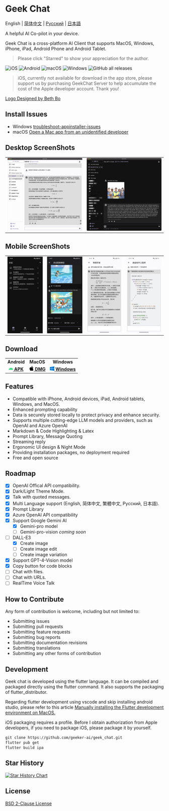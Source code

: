 # Geek Chat

English | [简体中文](./docs/README_CN.md) | [Русский](./docs/README_RU.md) | [日本語](./docs/README_JP.md)

A helpful AI Co-pilot in your device.

Geek Chat is a cross-platform AI Client that supports MacOS, Windows, iPhone, iPad, Android Phone and Android Tablet.

> Please click "Starred" to show your appreciation for the author.



![iOS](https://img.shields.io/badge/-iOS-black?style=flat-square&logo=apple&logoColor=white) ![Android](https://img.shields.io/badge/-Android-black?style=flat-square&logo=android&logoColor=white) ![macOS](https://img.shields.io/badge/-macOS-black?style=flat-square&logo=apple&logoColor=white) ![Windows](https://img.shields.io/badge/-Windows-black?style=flat-square&logo=windows&logoColor=white) ![GitHub all releases](https://img.shields.io/github/downloads/geeker-ai/geek_chat/total)

> iOS, currently not available for download in the app store, please support us by purchasing GeekChat Server to help accumulate the cost of the Apple developer account. Thank you!

<!-- <a title="Made with Fluent Design" href="https://github.com/bdlukaa/fluent_ui">
  <img
    src="https://img.shields.io/badge/fluent-design-blue?style=flat-square&color=gray&labelColor=0078D7"
  >
</a> -->
<a title="Logo Designed by Beth Bo" href="https://github.com/bbmm007">Logo Designed by Beth Bo</a>

## Install Issues
- Windows [troubleshoot-appinstaller-issues](https://learn.microsoft.com/zh-cn/windows/msix/app-installer/troubleshoot-appinstaller-issues)
- macOS [Open a Mac app from an unidentified developer](https://support.apple.com/zh-cn/guide/mac-help/mh40616/mac)

## Desktop ScreenShots

<table>
  <tr>
    <td>
      <img src='./assets/screenshots/screenshot1.png' />
    </td>
    <td>
      <img src='./assets/screenshots/screenshot2.png' />
    </td>
  </tr>
</table>

## Mobile ScreenShots

<table>
  <tr style="height: 40px">
    <td>
      <img src='./assets/screenshots/screenshot3.jpeg' />
    </td>
    <td>
      <img src='./assets/screenshots/screenshot4.jpeg' />
    </td>
    <td>
      <img src='./assets/screenshots/screenshot5.jpeg' />
    </td>
    <td>
      <img src='./assets/screenshots/screenshot6.jpeg' />
    </td>
  </tr>
</table>

## Download

<table>
  <tr>
    <td style="text-align:center"><b>Android</b></td>
    <td style="text-align:center"><b>MacOS</b></td>
    <td style="text-align:center"><b>Windows</b></td>
  </tr>
  <tr style="text-align: center">
    <td>
      <a href='https://github.com/geeker-ai/geek_chat/releases'>
        <img src='./assets/android-color.svg' style="height:14px; width: 14px" />
        <b>APK</b>
      </a>
    </td>
    <td>
      <a href='https://github.com/geeker-ai/geek_chat/releases'>
        <img src='./assets/apple-color.svg' style="height:15px; width: 15px" />
        <b>DMG</b>
      </a>
    </td>
    <td>
      <a href='https://github.com/geeker-ai/geek_chat/releases'>
        <img src='./assets/windows10-color.svg' style="height:14px; width: 14px" />
        <b>Windows</b>
      </a>
    </td>
  </tr>
</table>

## Features

- Compatible with iPhone, Android devices, iPad, Android tablets, Windows, and MacOS.
- Enhanced prompting capability
- Data is securely stored locally to protect privacy and enhance security.
- Supports multiple cutting-edge LLM models and providers, such as OpenAI and Azure OpenAI
- Markdown & Code Highlighting & Latex
- Prompt Library, Message Quoting
- Streaming reply
- Ergonomic UI design & Night Mode
- Providing installation packages, no deployment required
- Free and open source

## Roadmap

- [x] OpenAI Offical API compatibility.
- [x] Dark/Light Theme Mode.
- [x] Talk with quoted messages.
- [x] Multi Language support (English, 简体中文, 繁體中文, Русский, 日本語).
- [x] Prompt Library
- [x] Azure OpenAI API compatibility
- [x] Support Google Gemini AI
  - [x] Gemini-pro model
  - [ ] Gemini-pro-vision *coming soon*
- [ ] DALL-E3
  - [x] Create image
  - [ ] Create image edit
  - [ ] Create image variation
- [x] Support GPT-4-Vision model
- [x] Copy button for code blocks
- [ ] Chat with files.
- [ ] Chat with URLs.
- [ ] RealTime Voice Talk

## How to Contribute

Any form of contribution is welcome, including but not limited to:

- Submitting issues
- Submitting pull requests
- Submitting feature requests
- Submitting bug reports
- Submitting documentation revisions
- Submitting translations
- Submitting any other forms of contribution

## Development

Geek chat is developed using the flutter language. It can be compiled and packaged directly using the flutter command. It also supports the packaging of flutter_distributor.

Regarding flutter development using vscode and skip installing android studio, please refer to this article [Manually installing the Flutter development environment on MacOS.](https://macgeeker.com/devnotes/macos-flutter/)

iOS packaging requires a profile. Before I obtain authorization from Apple developers, if you need to package iOS, please package it by yourself.

```
git clone https://github.com/geeker-ai/geek_chat.git
flutter pub get
flutter build ipa
```

## Star History

[![Star History Chart](https://api.star-history.com/svg?repos=geeker-ai/geek_chat&type=Date)](https://star-history.com/#geeker-ai/geek_chat&Date)

## License
[BSD 2-Clause License](./LICENSE)
